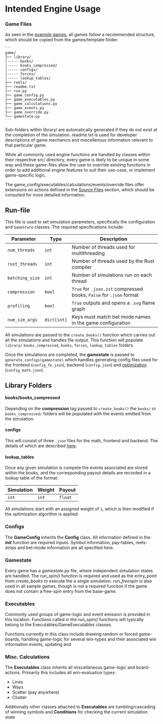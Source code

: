 # Intended Engine Usage

### Game Files

As seen in the [example games](../sample_section/sample_games.md), all games follow a recommended structure, which should be copied from the games/template folder. 


    ```
    game/
    ├── library/
    |----- books/
    |----- books_compressed/
    |----- configs/
    |----- forces/
    |----- lookup_tables/
    ├── reels/
    ├── readme.txt
    ├── run.py
    ├── game_config.py
    ├── game_executables.py
    ├── game_calculations.py
    ├── game_events.py
    ├── game_override.py
    └── gamestate.py
    ```

Sub-folders within library/ are automatically generated if they do not exist at the completion of the simulation. readme.txt is used for developer descriptions of game mechanics and miscellenous information relevant to that particular game.

While all commonly used engine functions are handled by classes within their respective src/ directory, every game is likely to be unique in some way and these game-files allow the user to override existing functions in order to add additional engine features to suit their use-case, or implement game-specific logic. 

The game_config/executables/calculations/events/override files offer extensions on actions defined in the [Source Files](../source_section/calculations_info.md) section, which should be consulted for more detailed information.

## Run-file

This file is used to set simulation parameters, specifically the configuration and `GameState` classes. The required specifications include:

| Parameter       | Type          | Description |
|----------------|--------------|-------------|
| `num_threads`  | `int`        | Number of threads used for multithreading |
| `rust_threads` | `int`        | Number of threads used by the Rust compiler |
| `batching_size`| `int`        | Number of simulations run on each thread |
| `compression`  | `bool`       | `True` for `.json.zst` compressed books, `False` for `.json` format |
| `profiling`    | `bool`       | `True` outputs and opens a `.svg` flame graph |
| `num_sim_args` | `dict[int]`  | Keys must match bet mode names in the game configuration |

 
All simulations are passed to the `create_books()` function which carries out all the simulations and handles file output. This function will populate `library/` `books_compressed`, `books`, `forces`,  `lookup_tables` folders.

Once the simulations are completed, the **gamestate** is passed to `generate_configs(gamestate)` which handles generating config files used for the frontend (`config_fe.json`), backend (`config.json`) and [optimization](optimization_algorithm.md) (`config_math.json`). 

## Library Folders

#### books/books_compressed
Depending on the **compression** tag passed to `create_books()` the `books/` or `books_compressed/` folders will be populated with the events emitted from the simulation. 

#### configs
This will consist of three `.json` files for the math, frontend and backend. The details of which are described [here](file_output.md).

#### lookup_tables
Once any given simulation is compete the events associated are stored within the books, and the corresponding payout details are recorded in a lookup table of the format:

| Simulation | Weight  | Payout |
|------------|---------|--------|
|   `int`    |  `int`  | `float`|

All simulations start with an assigned weight of `1`, which is then modified if the optimization algorithm is applied. 

### Configs

The **GameConfig** inherits the **Config** class. All information defined in the *__init__* function are required inputs. Symbol information, pay-tables, reels-strips and bet-mode information are all specified here. 

### Gamestate

Every game has a *gamestate.py* file, where independent simulation states are handled. The *run_spin()* function is required and used as the entry_point from *create_books* to execute the a single simulation. *run_freespin* is also used in all sample games, though is not a required function if the game does not contain a free-spin entry from the base-game.

### Executables

Commonly used groups of game-logic and event emission is provided in this location. Functions called in the *run_spin()* functions will typically belong to the Executables/GameExecutables classes. 

Functions currently in this class include drawing random or forced game-boards, handling game-logic for several win-types and their associated win information events, updating and 

### Misc. Calculations

The **Executables** class inherits all miscellaneous game-logic and board-actions. Primarily this includes all win-evaluation types:
 * Lines
 * Ways
 * Scatter (pay anywhere)
 * Cluster 

Additionally other classes attached to **Executables** are tumbling/cascading of winning symbols and **Conditions** for checking the current simulation state
